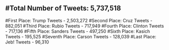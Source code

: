 #Total Number of Tweets: 5,737,518 
---
#First Place: Trump Tweets - 2,503,272
#Second Place: Cruz Tweets - 882,051
#Third Place: Rubio Tweets - 717,949
#Fourth Place: Clinton Tweets - 717,136
#Fifth Place: Sanders Tweets - 497,250
#Sixth Place: Kasich Tweets - 195,525
#Seventh Place: Carson Tweets - 128,039
#Last Place: Jeb! Tweets - 96,310
